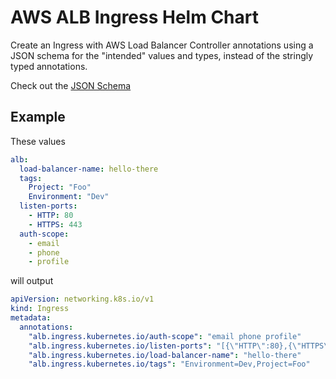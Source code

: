 # AWS ALB Ingress Helm Chart

Create an Ingress with AWS Load Balancer Controller annotations 
using a JSON schema for the "intended" values and types,
instead of the stringly typed annotations.

Check out the [JSON Schema](values.schema.json)

## Example

These values
```yaml
alb:
  load-balancer-name: hello-there
  tags:
    Project: "Foo"
    Environment: "Dev"
  listen-ports:
    - HTTP: 80
    - HTTPS: 443
  auth-scope:
    - email
    - phone
    - profile
```

will output
```yaml
apiVersion: networking.k8s.io/v1
kind: Ingress
metadata:
  annotations:
    "alb.ingress.kubernetes.io/auth-scope": "email phone profile"
    "alb.ingress.kubernetes.io/listen-ports": "[{\"HTTP\":80},{\"HTTPS\":443}]"
    "alb.ingress.kubernetes.io/load-balancer-name": "hello-there"
    "alb.ingress.kubernetes.io/tags": "Environment=Dev,Project=Foo"
```



